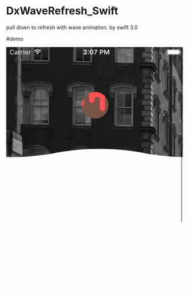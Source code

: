# DxWaveRefresh_Swift

pull down to refresh with wave animation. by swift 3.0

#demo


![](https://github.com/StevenDXC/DxWaveRefresh_Swift/blob/master/image/waverefresh.gif)

